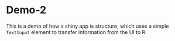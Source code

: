# Demo-2
This is a demo of how a shiny app is structure, which uses a simple `TextInput` element to transfer information from the UI to R.
